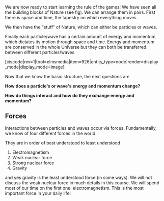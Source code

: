 We are now ready to start learning the rule of the games! We have seen all the building blocks of Nature (see fig). We can arrange them in pairs. First there is space and time, the tapestry on which everything moves.

We then have the "stuff" of Nature, which can either be particles or waves.

Finally each particle/wave has a certain amount of energy and momentum, which dictates its motion through space and time. Energy and momentum are conserved in the whole Universe but they can both be transferred between different particles/waves.

[ciscode|rev=1|tool=elmsmedia|item=926|entity_type=node|render=display_mode|display_mode=image]

Now that we know the basic structure, the next questions are

**How does a particle's or wave's energy and momentum change?**

**How do things interact and how do they exchange energy and momentum?**

## Forces

Interactions between particles and waves occur via forces. Fundamentally, we know of four different forces in the world.

They are in order of best understood to least understood

1. Electromagnetism
2. Weak nuclear force
3. Strong nuclear force
4. Gravity

and yes gravity is the least understood force (in some ways). We will not discuss the weak nuclear force in much details in this course. We will spend most of our time on the first one: electromagnetism. This is the most important force in your daily life!